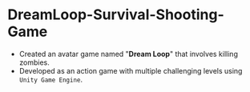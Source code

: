 # DreamLoop-Survival-Shooting-Game
- Created an avatar game named "**Dream Loop**" that involves killing zombies. 
- Developed as an action game with multiple challenging levels using `Unity Game Engine`.

